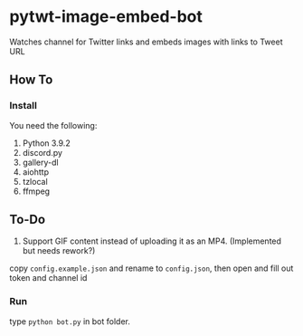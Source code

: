 # pytwt-image-embed-bot
Watches channel for Twitter links and embeds images with links to Tweet URL

## How To

### Install

You need the following: 

 1. Python 3.9.2 
 2. discord.py 
 3. gallery-dl
 4. aiohttp
 5. tzlocal
 6. ffmpeg
 
## To-Do

 1. Support GIF content instead of uploading it as an MP4. (Implemented but needs rework?)

copy `config.example.json` and rename to `config.json`, then open and fill out token and channel id

### Run

type `python bot.py` in bot folder.

